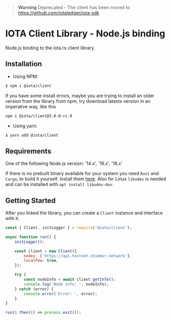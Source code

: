 > **Warning**
> Deprecated - The client has been moved to https://github.com/iotaledger/iota-sdk

# IOTA Client Library - Node.js binding

Node.js binding to the iota.rs client library.

## Installation

- Using NPM:

```bash
$ npm i @iota/client
```

If you have some install errors, maybe you are trying to install an older version from the library from npm,
try download latests version in an imperative way, like this

```bash
npm i @iota/client@3.0.0-rc.9
```

- Using yarn:

```bash
$ yarn add @iota/client
```

## Requirements

One of the following Node.js version: '14.x', '16.x', '18.x'

If there is no prebuilt binary available for your system you need `Rust` and `Cargo`, to build it yourself. Install them [here](https://doc.rust-lang.org/cargo/getting-started/installation.html).
Also for Linux `libudev` is needed and can be installed with `apt install libudev-dev`.

## Getting Started

After you linked the library, you can create a `Client` instance and interface with it.

```javascript
const { Client, initLogger } = require('@iota/client');

async function run() {
    initLogger();

    const client = new Client({
        nodes: ['https://api.testnet.shimmer.network'],
        localPow: true,
    });

    try {
        const nodeInfo = await client.getInfo();
        console.log('Node info: ', nodeInfo);
    } catch (error) {
        console.error('Error: ', error);
    }
}

run().then(() => process.exit());
```
